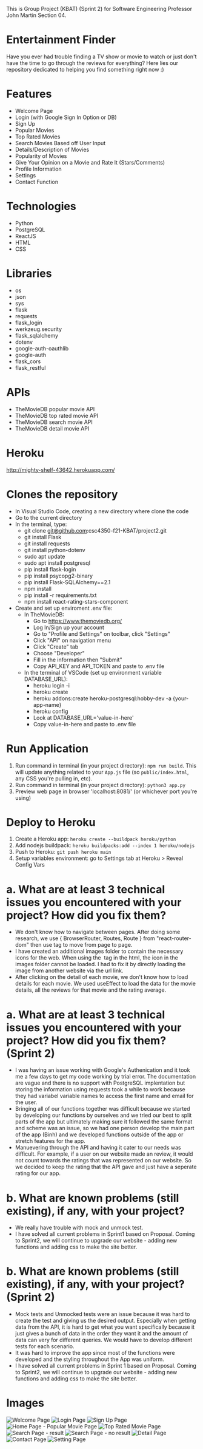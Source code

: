 This is Group Project (KBAT) (Sprint 2) for Software Engineering Professor John Martin Section 04.

# Entertainment Finder
Have you ever had trouble finding a TV show or movie to watch or just don't have the time to go through the reviews for everything? Here lies our repository dedicated to helping you find something right now :)

# Features  
- Welcome Page  
- Login (with Google Sign In Option or DB)  
- Sign Up  
- Popular Movies  
- Top Rated Movies  
- Search Movies Based off User Input
- Details/Description of Movies  
- Popularity of Movies  
- Give Your Opinion on a Movie and Rate It (Stars/Comments)   
- Profile Information  
- Settings  
- Contact Function

# Technologies
- Python
- PostgreSQL
- ReactJS
- HTML
- CSS

# Libraries
- os
- json
- sys
- flask
- requests
- flask_login
- werkzeug.security
- flask_sqlalchemy
- dotenv
- google-auth-oauthlib
- google-auth
- flask_cors
- flask_restful

# APIs
- TheMovieDB popular movie API
- TheMovieDB top rated movie API
- TheMovieDB search movie API
- TheMovieDB detail movie API

# Heroku
http://mighty-shelf-43642.herokuapp.com/

# Clones the repository
- In Visual Studio Code, creating a new directory where clone the code
- Go to the current directory
- In the terminal, type:
    - git clone git@github.com:csc4350-f21-KBAT/project2.git
    - git install Flask
    - git install requests
    - git install python-dotenv
    - sudo apt update
    - sudo apt install postgresql
    - pip install flask-login
    - pip install psycopg2-binary
    - pip install Flask-SQLAlchemy==2.1
    - npm install
    - pip install -r requirements.txt
    - npm install react-rating-stars-component
- Create and set up enviroment .env file:
    - In TheMovieDB:
        - Go to https://www.themoviedb.org/
        - Log In/Sign up your account
        - Go to "Profile and Settings" on toolbar, click "Settings"
        - Click "API" on navigation menu
        - Click "Create" tab
        - Choose "Developer"
        - Fill in the information then "Submit"
        - Copy API_KEY and API_TOKEN and paste to .env file
    - In the terminal of VSCode (set up environment variable DATABASE_URL):
        - heroku login -i
        - heroku create
        - heroku addons:create heroku-postgresql:hobby-dev -a {your-app-name}
        - heroku config
        - Look at DATABASE_URL='value-in-here'
        - Copy value-in-here and paste to .env file

# Run Application
1. Run command in terminal (in your project directory): `npm run build`. This will update anything related to your `App.js` file (so `public/index.html`, any CSS you're pulling in, etc).
2. Run command in terminal (in your project directory): `python3 app.py`
3. Preview web page in browser 'localhost:8081/' (or whichever port you're using)

# Deploy to Heroku
1. Create a Heroku app: `heroku create --buildpack heroku/python`
2. Add nodejs buildpack: `heroku buildpacks:add --index 1 heroku/nodejs`
3. Push to Heroku: `git push heroku main`
4. Setup variables environment: go to Settings tab at Heroku > Reveal Config Vars

# a. What are at least 3 technical issues you encountered with your project? How did you fix them?
- We don't know how to navigate between pages. After doing some research, we use { BrowserRouter, Routes, Route } from "react-router-dom" then use <Link> tag to move from page to page.
- I have created an additional images folder to contain the necessary icons for the web. When using the <img> tag in the html, the icon in the images folder cannot be loaded. I had to fix it by directly loading the image from another website via the url link.
- After clicking on the detail of each movie, we don't know how to load details for each movie. We used useEffect to load the data for the movie details, all the reviews for that movie and the rating average.

# a. What are at least 3 technical issues you encountered with your project? How did you fix them? (Sprint 2)
- I was having an issue working with Google's Authenication and it took me a few days to get my code working by trial error. The documentation are vague and there is no support with PostgreSQL implentation but storing the information using requests took a while to work because they had variabel variable names to access the first name and email for the user.  
- Bringing all of our functions together was difficult because we started by developing our functions by ourselves and we tried our best to split parts of the app but ultimately making sure it followed the same format and scheme was an issue, so we had one person develop the main part of the app (Binh) and we developed functions outside of the app or stretch features for the app.  
- Manuevering through the API and having it cater to our needs was difficult. For example, if a user on our website made an review, it would not count towards the ratings that was represented on our website. So we decided to keep the rating that the API gave and just have a seperate rating for our app.  

# b. What are known problems (still existing), if any, with your project?  
- We really have trouble with mock and unmock test.    
- I have solved all current problems in Sprint1 based on Proposal. Coming to Sprint2, we will continue to upgrade our website - adding new functions and adding css to make the site better.  

# b. What are known problems (still existing), if any, with your project? (Sprint 2)
- Mock tests and Unmocked tests were an issue because it was hard to create the test and giving us the desired output. Especially when getting data from the API, it is hard to get what you want specifically because it just gives a bunch of data in the order they want it and the amount of data can very for different queries. We would have to develop different tests for each scenario.  
- It was hard to improve the app since most of the functions were developed and the styling throughout the App was uniform.
- I have solved all current problems in Sprint 1 based on Proposal. Coming to Sprint2, we will continue to upgrade our website - adding new functions and adding css to make the site better.  

# Images
![Welcome Page](https://raw.githubusercontent.com/csc4350-f21-KBAT/project2s2/Google-Sign-In/imgs/Welcome%20Page.png)
![Login Page](https://raw.githubusercontent.com/csc4350-f21-KBAT/project2s2/Google-Sign-In/imgs/Sign%20In.png)
![Sign Up Page](https://github.com/csc4350-f21-KBAT/project2/blob/Kash/imgs/Sign%20Up.png)
![Home Page - Popular Movie Page](https://github.com/csc4350-f21-KBAT/project2/blob/Kash/imgs/mainpage.jpg)
![Top Rated Movie Page](https://github.com/csc4350-f21-KBAT/project2/blob/Kash/imgs/Top%20Rated%20Movies.png)
![Search Page - result](https://github.com/csc4350-f21-KBAT/project2/blob/Kash/imgs/search_movies.png)
![Search Page - no result](https://github.com/csc4350-f21-KBAT/project2/blob/Kash/imgs/query_mismatch.png)
![Detail Page](https://github.com/csc4350-f21-KBAT/project2/blob/Kash/imgs/movie_overview.png)
![Contact Page](https://raw.githubusercontent.com/csc4350-f21-KBAT/project2s2/Google-Sign-In/imgs/Contact.png)
![Setting Page](https://github.com/csc4350-f21-KBAT/project2s2/blob/Google-Sign-In/imgs/Settings.png)
